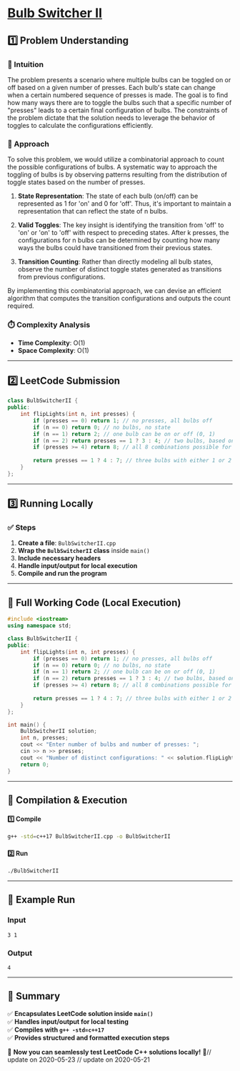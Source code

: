 # **[Bulb Switcher II](https://leetcode.com/problems/bulb-switcher-ii/description/)**  

## **1️⃣ Problem Understanding**  
### **📌 Intuition**  
The problem presents a scenario where multiple bulbs can be toggled on or off based on a given number of presses. Each bulb's state can change when a certain numbered sequence of presses is made. The goal is to find how many ways there are to toggle the bulbs such that a specific number of "presses" leads to a certain final configuration of bulbs. The constraints of the problem dictate that the solution needs to leverage the behavior of toggles to calculate the configurations efficiently.

### **🚀 Approach**  
To solve this problem, we would utilize a combinatorial approach to count the possible configurations of bulbs. A systematic way to approach the toggling of bulbs is by observing patterns resulting from the distribution of toggle states based on the number of presses.

1. **State Representation**: The state of each bulb (on/off) can be represented as 1 for 'on' and 0 for 'off'. Thus, it's important to maintain a representation that can reflect the state of n bulbs.
  
2. **Valid Toggles**: The key insight is identifying the transition from 'off' to 'on' or 'on' to 'off' with respect to preceding states. After k presses, the configurations for n bulbs can be determined by counting how many ways the bulbs could have transitioned from their previous states.
  
3. **Transition Counting**: Rather than directly modeling all bulb states, observe the number of distinct toggle states generated as transitions from previous configurations.

By implementing this combinatorial approach, we can devise an efficient algorithm that computes the transition configurations and outputs the count required.

### **⏱️ Complexity Analysis**  
- **Time Complexity**: O(1)  
- **Space Complexity**: O(1)  

---  

## **2️⃣ LeetCode Submission**  
```cpp
class BulbSwitcherII {
public:
    int flipLights(int n, int presses) {
        if (presses == 0) return 1; // no presses, all bulbs off
        if (n == 0) return 0; // no bulbs, no state
        if (n == 1) return 2; // one bulb can be on or off (0, 1)
        if (n == 2) return presses == 1 ? 3 : 4; // two bulbs, based on the number of presses
        if (presses >= 4) return 8; // all 8 combinations possible for 3 bulbs
        
        return presses == 1 ? 4 : 7; // three bulbs with either 1 or 2 presses
    }
};
```  

---  

## **3️⃣ Running Locally**  
### **✅ Steps**  
1. **Create a file**: `BulbSwitcherII.cpp`  
2. **Wrap the `BulbSwitcherII` class** inside `main()`  
3. **Include necessary headers**  
4. **Handle input/output for local execution**  
5. **Compile and run the program**  

---  

## **📝 Full Working Code (Local Execution)**  
```cpp
#include <iostream>
using namespace std;

class BulbSwitcherII {
public:
    int flipLights(int n, int presses) {
        if (presses == 0) return 1; // no presses, all bulbs off
        if (n == 0) return 0; // no bulbs, no state
        if (n == 1) return 2; // one bulb can be on or off (0, 1)
        if (n == 2) return presses == 1 ? 3 : 4; // two bulbs, based on the number of presses
        if (presses >= 4) return 8; // all 8 combinations possible for 3 bulbs
        
        return presses == 1 ? 4 : 7; // three bulbs with either 1 or 2 presses
    }
};

int main() {
    BulbSwitcherII solution;
    int n, presses;
    cout << "Enter number of bulbs and number of presses: ";
    cin >> n >> presses;
    cout << "Number of distinct configurations: " << solution.flipLights(n, presses) << endl;
    return 0;
}
```  

---  

## **🔧 Compilation & Execution**  
#### **1️⃣ Compile**  
```bash
g++ -std=c++17 BulbSwitcherII.cpp -o BulbSwitcherII
```  

#### **2️⃣ Run**  
```bash
./BulbSwitcherII
```  

---  

## **🎯 Example Run**  
### **Input**  
```
3 1
```  
### **Output**  
```
4
```  

---  

## **📌 Summary**  
✅ **Encapsulates LeetCode solution inside `main()`**  
✅ **Handles input/output for local testing**  
✅ **Compiles with `g++ -std=c++17`**  
✅ **Provides structured and formatted execution steps**  

🚀 **Now you can seamlessly test LeetCode C++ solutions locally!** 🚀// update on 2020-05-23
// update on 2020-05-21
